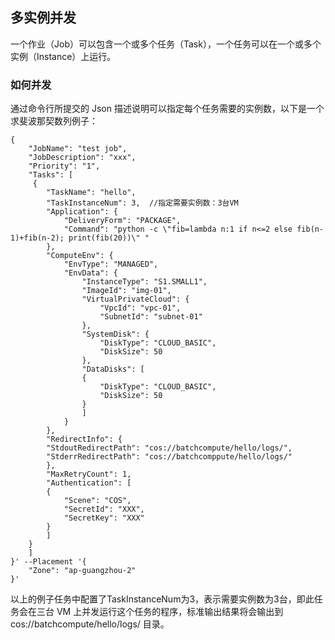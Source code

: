 ## 多实例并发
一个作业（Job）可以包含一个或多个任务（Task），一个任务可以在一个或多个实例（Instance）上运行。
### 如何并发
通过命令行所提交的 Json 描述说明可以指定每个任务需要的实例数，以下是一个求斐波那契数列例子：

```
{
	"JobName": "test job",
	"JobDescription": "xxx",
	"Priority": "1",
	"Tasks": [
	 {
		"TaskName": "hello",
		"TaskInstanceNum": 3,  //指定需要实例数：3台VM
		"Application": {
			"DeliveryForm": "PACKAGE",
			"Command": "python -c \"fib=lambda n:1 if n<=2 else fib(n-1)+fib(n-2); print(fib(20))\" "
		},
		"ComputeEnv": {
			"EnvType": "MANAGED",
			"EnvData": {
				"InstanceType": "S1.SMALL1",
				"ImageId": "img-01",
				"VirtualPrivateCloud": {
					"VpcId": "vpc-01",
					"SubnetId": "subnet-01"
				},
				"SystemDisk": {
					"DiskType": "CLOUD_BASIC",
					"DiskSize": 50
				},
				"DataDisks": [
				{
					"DiskType": "CLOUD_BASIC",
					"DiskSize": 50
				}
				]
			}
		},
		"RedirectInfo": {
		"StdoutRedirectPath": "cos://batchcompute/hello/logs/",
		"StderrRedirectPath": "cos://batchcomppute/hello/logs/"
		},
		"MaxRetryCount": 1,
		"Authentication": [
		{
			"Scene": "COS",
			"SecretId": "XXX",
			"SecretKey": "XXX"
		}
		]
	}
	]
}' --Placement '{
	"Zone": "ap-guangzhou-2"
}' 

```

以上的例子任务中配置了TaskInstanceNum为3，表示需要实例数为3台，即此任务会在三台 VM 上并发运行这个任务的程序，标准输出结果将会输出到 cos://batchcompute/hello/logs/ 目录。